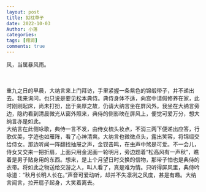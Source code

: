```yaml
---
layout: post
title: 拟枕草子
date: 2022-10-03
Author: 小落
categories: 
tags: [翔润]
comments: true
--- 
```

风，当属暴风雨。
<!-- more -->
<br><br>
重九之日的早晨，大纳言来上门拜访，手里紧握一条紫色的锦缎带子，并不递出去。我来询问，也只说是要见松本典侍。典侍身体不适，向宫中请假修养在家，此时刚刚起床，尚未打扮，出于亲厚之故，仍请大纳言坐在屏风外。我坐在大纳言旁边，隐约看到清晨微光从窗外照来，典侍的侧影映在屏风上，便觉可爱万分，想大纳言亦是如此。<br>
大纳言在此侧咏歌，典侍一言不发，由侍女梳头妆点，不消三两下便递出应答，行歌优美，字迹也如雁阵，看了心神清爽。大纳言也微微点头，露出笑容，将锦缎交给侍女。那边听闻一阵翻找抽屉之声，金钗击鸣，在虫声中煞是可爱。不一会儿，侍女又交来一把折扇，上面只用金泥画一轮明月，旁边题着“松高风有一声秋”，瞧着是男子贴身用的东西。想来，是上个月望日时交换的信物，那带子怕也是典侍的衣带。将如此之物送给交游之人，叫人看了，真是难为情。只听得屏风里，典侍吟咏道：“秋月长明人长在。”声音可爱动听，却并不失凛冽之风度，甚是有趣。大纳言闻言，拉开扇子起身，大笑着离去。<br>

